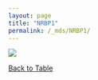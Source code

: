 ```yaml
---
layout: page
title: "NRBP1"
permalink: /_mds/NRBP1/
---
```


![](../../algns0/5HSAA073360_aln_report.png?raw=true)

[Back to Table](../../display)